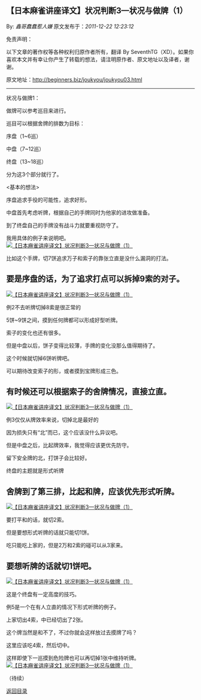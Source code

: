 ## 【日本麻雀讲座译文】状况判断3—状况与做牌（1）

By: *鑫哥蠢蠢惹人嫌* 原文发布于：*2011-12-22 12:23:12*

免责声明：

以下文章的著作权等各种权利归原作者所有，翻译 By
SeventhTG（XD）。如果你喜欢本文并有幸让你产生了转载的想法，请注明原作者、原文地址以及译者，谢谢。

原文地址：http://beginners.biz/joukyou/joukyou03.html

------------------------------------------------------------------------------------

状况与做牌1：

做牌可以参考巡目来进行。

巡目可以根据舍牌的排数为目标：

序盘（1~6巡）

中盘（7~12巡）

终盘（13~18巡）

分为这3个部分就行了。

<基本的想法>

序盘追求手役的可能性，追求好形。

中盘首先考虑听牌，根据自己的手牌同时为他家的进攻做准备。

到了终盘自己的手牌没有战斗力就要重视防守了。

我用具体的例子来说明吧。
[![【日本麻雀讲座译文】状况判断3&mdash;状况与做牌（1）](http://s4.sinaimg.cn/middle/7f78b76fgb4a6c8546ab3&amp;690)](http://photo.blog.sina.com.cn/showpic.html#blogid=7f78b76f01011e7n&url=http://s4.sinaimg.cn/orignal/7f78b76fgb4a6c8546ab3)

比如这个手牌，切7饼追求万子和索子的靠张立直是没什么漏洞的打法。

要是序盘的话，为了追求打点可以拆掉9索的对子。
------------------------------------------------------------------------------------
[![【日本麻雀讲座译文】状况判断3&mdash;状况与做牌（1）](http://s9.sinaimg.cn/middle/7f78b76fgb4a6d2cfe298&amp;690)](http://photo.blog.sina.com.cn/showpic.html#blogid=7f78b76f01011e7n&url=http://s9.sinaimg.cn/orignal/7f78b76fgb4a6d2cfe298)

例2不去听牌切掉8索是很正常的

5饼~9饼之间，摸到任何牌都可以形成好型听牌。

索子的变化也还有很多。

但是中盘以后，饼子变得比较薄，手牌的变化没那么值得期待了。

这个时候就切掉6饼听牌吧。

可以期待改变索子的形，或者摸到宝牌形成三色。

有时候还可以根据索子的舍牌情况，直接立直。
------------------------------------------------------------------------------------
[![【日本麻雀讲座译文】状况判断3&mdash;状况与做牌（1）](http://s7.sinaimg.cn/middle/7f78b76fgb4a6e8f12fb6&amp;690)](http://photo.blog.sina.com.cn/showpic.html#blogid=7f78b76f01011e7n&url=http://s7.sinaimg.cn/orignal/7f78b76fgb4a6e8f12fb6)

例3仅仅从牌效率来说，切掉北是最好的

因为损失只有“北”而已，这个应该没什么异议吧。

但是中盘之后，比起牌效率，我觉得应该更优先防守。

留下安全牌的北，打饼子会比较好。

终盘的主题就是形式听牌

舍牌到了第三排，比起和牌，应该优先形式听牌。
------------------------------------------------------------------------------------
[![【日本麻雀讲座译文】状况判断3&mdash;状况与做牌（1）](http://s7.sinaimg.cn/middle/7f78b76fg787718ccbd36&amp;690)](http://photo.blog.sina.com.cn/showpic.html#blogid=7f78b76f01011e7n&url=http://s7.sinaimg.cn/orignal/7f78b76fg787718ccbd36)

要打平和的话，就切2索。

但是要想形式听牌的话就只能切1饼。

吃只能吃上家的，但是2万和2索的碰可以从3家来。

要想听牌的话就切1饼吧。
------------------------------------------------------------------------------------
[![【日本麻雀讲座译文】状况判断3&mdash;状况与做牌（1）](http://s16.sinaimg.cn/middle/7f78b76fgb4a7058abd5f&amp;690)](http://photo.blog.sina.com.cn/showpic.html#blogid=7f78b76f01011e7n&url=http://s16.sinaimg.cn/orignal/7f78b76fgb4a7058abd5f)

这是个终盘有一定高度的技巧。

例5是一个在有人立直的情况下形式听牌的例子。

上家切出4索，中已经切出了2张。

这个牌当然是和不了，不过你就会这样放过去摸牌了吗？

这里应该吃4索，然后切中。

这样即使下一巡摸到危险牌也可以再切掉1张中维持听牌。
[![【日本麻雀讲座译文】状况判断3&mdash;状况与做牌（1）](http://s15.sinaimg.cn/middle/7f78b76fgb4a7144a19fe&amp;690)](http://photo.blog.sina.com.cn/showpic.html#blogid=7f78b76f01011e7n&url=http://s15.sinaimg.cn/orignal/7f78b76fgb4a7144a19fe)

（待续）

[返回目录](index.html)
